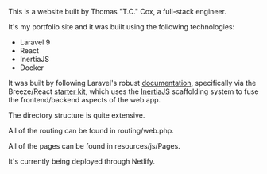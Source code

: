 This is a website built by Thomas "T.C." Cox, a full-stack engineer.

It's my portfolio site and it was built using the following technologies:

<ul>
<li>Laravel 9</li>
<li>React</li>
<li>InertiaJS</li>
<li>Docker</li>
</ul>

It was built by following Laravel's robust <a href="https://laravel.com/docs/9.x" target="_blank">documentation</a>, specifically via the Breeze/React <a href="https://laravel.com/docs/9.x/starter-kits#breeze-and-inertia" target="_blank">starter kit</a>, which uses the <a href="https://inertiajs.com/" target="_blank">InertiaJS</a> scaffolding system to fuse the frontend/backend aspects of the web app.

The directory structure is quite extensive.

All of the routing can be found in routing/web.php.

All of the pages can be found in resources/js/Pages.

It's currently being deployed through Netlify.
